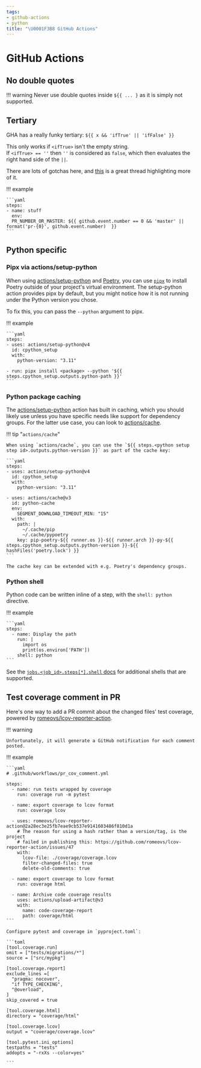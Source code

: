 ```yaml
---
tags:
- github-actions
- python
title: "\U0001F3B8 GitHub Actions"
---
```


# GitHub Actions

## No double quotes

!!! warning
    Never use double quotes inside `${{ ... }` as it is simply not supported.

## Tertiary

GHA has a really funky tertiary: `${{ x && 'ifTrue' || 'ifFalse' }}`

This only works if `<ifTrue>` isn't the empty string. If `<ifTrue> == ''` then `''` is considered as `false`, which then evaluates the right hand side of the `||`.

There are lots of gotchas here, and [this](https://github.com/actions/runner/issues/409) is a great thread highlighting more of it.

!!! example

    ```yaml
    steps:
    - name: stuff
      env:
      PR_NUMBER_OR_MASTER: ${{ github.event.number == 0 && 'master' ||  format('pr-{0}', github.event.number)  }}
    ```

## Python specific

### Pipx via actions/setup-python

When using [actions/setup-python](https://github.com/actions/setup-python) and [Poetry](https://github.com/python-poetry/poetry), you can use [`pipx`](https://github.com/pypa/pipx) to install Poetry outside of your project's virtual environment. The setup-python action provides pipx by default, but you might notice how it is not running under the Python version you chose.

To fix this, you can pass the `--python` argument to pipx.

!!! example

    ```yaml
    steps:
    - uses: actions/setup-python@v4
      id: cpython_setup
      with:
        python-version: "3.11"

    - run: pipx install <package> --python '${{ steps.cpython_setup.outputs.python-path }}'
    ```

### Python package caching

The [actions/setup-python](https://github.com/actions/setup-python) action has built in caching, which you should likely use unless you have specific needs like support for dependency groups. For the latter use case, you can look to [actions/cache](https://github.com/actions/cache).

!!! tip "`actions/cache`"

    When using `actions/cache`, you can use the `${{ steps.<python setup step id>.outputs.python-version }}` as part of the cache key:

    ```yaml
    steps:
    - uses: actions/setup-python@v4
      id: cpython_setup
      with:
        python-version: "3.11"

    - uses: actions/cache@v3
      id: python-cache
      env:
        SEGMENT_DOWNLOAD_TIMEOUT_MIN: "15"
      with:
        path: |
          ~/.cache/pip
          ~/.cache/pypoetry
        key: pip-poetry-${{ runner.os }}-${{ runner.arch }}-py-${{ steps.cpython_setup.outputs.python-version }}-${{ hashFiles('poetry.lock') }}
    ```

    The cache key can be extended with e.g. Poetry's dependency groups.

### Python shell

Python code can be written inline of a step, with the `shell: python` directive.

!!! example

    ```yaml
    steps:
      - name: Display the path
        run: |
          import os
          print(os.environ['PATH'])
        shell: python
    ```


See the [`jobs.<job_id>.steps[*].shell`  docs](https://docs.github.com/en/actions/using-workflows/workflow-syntax-for-github-actions#jobsjob_idstepsshell) for additional shells that are supported.

## Test coverage comment in PR

Here's one way to add a PR commit about the changed files' test coverage, powered by [romeovs/lcov-reporter-action](https://github.com/romeovs/lcov-reporter-action).

!!! warning

    Unfortunately, it will generate a GitHub notification for each comment posted.


!!! example

    ```yaml
    # .github/workflows/pr_cov_comment.yml

    steps:
      - name: run tests wrapped by coverage
        run: coverage run -m pytest

      - name: export coverage to lcov format
        run: coverage lcov

      - uses: romeovs/lcov-reporter-action@2a28ec3e25fb7eae9cb537e9141603486f810d1a
        # The reason for using a hash rather than a version/tag, is the project
        # failed in publishing this: https://github.com/romeovs/lcov-reporter-action/issues/47
        with:
          lcov-file: ./coverage/coverage.lcov
          filter-changed-files: true
          delete-old-comments: true

      - name: export coverage to lcov format
        run: coverage html

      - name: Archive code coverage results
        uses: actions/upload-artifact@v3
        with:
          name: code-coverage-report
          path: coverage/html
    ```

    Configure pytest and coverage in `pyproject.toml`:

    ```toml
    [tool.coverage.run]
    omit = ["tests/migrations/*"]
    source = ["src/mypkg"]

    [tool.coverage.report]
    exclude_lines =[
      "pragma: nocover",
      "if TYPE_CHECKING",
      "@overload",
    ]
    skip_covered = true

    [tool.coverage.html]
    directory = "coverage/html"

    [tool.coverage.lcov]
    output = "coverage/coverage.lcov"

    [tool.pytest.ini_options]
    testpaths = "tests"
    addopts = "-rxXs --color=yes"

    ```